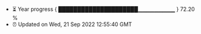 - ⏳ Year progress { █████████████████████▁▁▁▁▁▁▁▁▁ } 72.20 %
- ⏰ Updated on Wed, 21 Sep 2022 12:55:40 GMT

